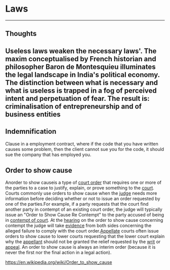 # Laws

---

## Thoughts

## Useless laws weaken the necessary laws'. The maxim conceptualised by French historian and philosopher Baron de Montesquieu illuminates the legal landscape in India's political economy. The distinction between what is necessary and what is useless is trapped in a fog of perceived intent and perpetuation of fear. The result is: criminalisation of entrepreneurship and of business entities

## Indemnification

Clause in a employment contract, where if the code that you have written causes some problem, then the client cannot sue you for the code, it should sue the company that has employed you.

## Order to show cause

Anorder to show causeis a type of [court order](https://en.wikipedia.org/wiki/Court_order) that requires one or more of the parties to a case to justify, explain, or prove something to the [court](https://en.wikipedia.org/wiki/Court). Courts commonly use orders to show cause when the [judge](https://en.wikipedia.org/wiki/Judge) needs more information before deciding whether or not to issue an order requested by one of the parties.For example, if a party requests that the court find another party in contempt of an existing court order, the judge will typically issue an "Order to Show Cause Re Contempt" to the party accused of being in [contempt of court](https://en.wikipedia.org/wiki/Contempt_of_court). At the [hearing](https://en.wikipedia.org/wiki/Hearing_(law)) on the order to show cause concerning contempt the judge will take [evidence](https://en.wikipedia.org/wiki/Evidence) from both sides concerning the alleged failure to comply with the court order.[Appellate](https://en.wikipedia.org/wiki/Appellate) courts often issue orders to show cause to lower courts requesting that the lower court explain why the [appellant](https://en.wikipedia.org/wiki/Appellant) should not be granted the relief requested by the [writ](https://en.wikipedia.org/wiki/Writ) or [appeal](https://en.wikipedia.org/wiki/Appeal). An order to show cause is always an interim order (because it is never the first nor the final action in a legal action).

<https://en.wikipedia.org/wiki/Order_to_show_cause>
